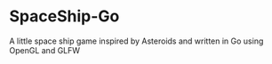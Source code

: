 # SpaceShip-Go
A little space ship game inspired by Asteroids and written in Go using OpenGL and GLFW
